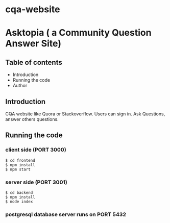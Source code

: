# cqa-website

# Asktopia ( a Community Question Answer Site)

## Table of contents

- Introduction
- Running the code
- Author

## Introduction

CQA website like Quora or Stackoverflow. Users can sign in. Ask Questions, answer others questions.

## Running the code

### client side (PORT 3000)
    $ cd frontend
    $ npm install
    $ npm start

### server side (PORT 3001)
    $ cd backend
    $ npm install
    $ node index


### postgresql database server runs on PORT 5432
   